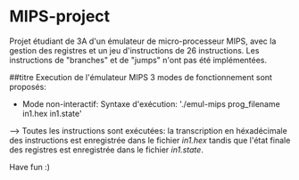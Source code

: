 # MIPS-project

Projet étudiant de 3A d'un émulateur de micro-processeur MIPS, avec la gestion des registres et un jeu d'instructions de 26 instructions.
Les instructions de "branches" et de "jumps" n'ont pas été implémentées.

##titre Execution de l'émulateur MIPS
3 modes de fonctionnement sont proposés:

* Mode non-interactif:
Syntaxe d'exécution: './emul-mips prog_filename in1.hex in1.state'

--> Toutes les instructions sont exécutées: la transcription en héxadécimale des instructions est enregistrée dans le fichier *in1.hex* tandis que l'état finale des registres est enregistrée dans le fichier *in1.state*.

Have fun :)
